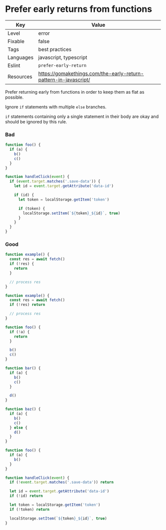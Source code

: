 # Prefer early returns from functions

| Key       | Value                                                            |
| --------- | ---------------------------------------------------------------- |
| Level     | error                                                            |
| Fixable   | false                                                            |
| Tags      | best practices                                                   |
| Languages | javascript, typescript                                           |
| Eslint    | `prefer-early-return`                                            |
| Resources | https://gomakethings.com/the-early-return-pattern-in-javascript/ |

Prefer returning early from functions in order to keep them as flat as possible.

Ignore `if` statements with multiple `else` branches.

`if` statements containing only a single statement in their body are okay and should be ignored by this rule.

### Bad

```js
function foo() {
  if (a) {
    b()
    c()
  }
}
```

```js
function handleClick(event) {
  if (event.target.matches('.save-data')) {
    let id = event.target.getAttribute('data-id')

    if (id) {
      let token = localStorage.getItem('token')

      if (token) {
        localStorage.setItem(`${token}_${id}`, true)
      }
    }
  }
}
```

### Good

```ts
function example() {
  const res = await fetch()
  if (!res) {
    return
  }

  // process res
}
```

```ts
function example() {
  const res = await fetch()
  if (!res) return

  // process res
}
```

```js
function foo() {
  if (!a) {
    return
  }

  b()
  c()
}
```

```js
function bar() {
  if (a) {
    b()
    c()
  }

  d()
}
```

```js
function baz() {
  if (a) {
    b()
    c()
  } else {
    d()
  }
}
```

```js
function foo() {
  if (a) {
    b()
  }
}
```

```js
function handleClick(event) {
  if (!event.target.matches('.save-data')) return

  let id = event.target.getAttribute('data-id')
  if (!id) return

  let token = localStorage.getItem('token')
  if (!token) return

  localStorage.setItem(`${token}_${id}`, true)
}
```
